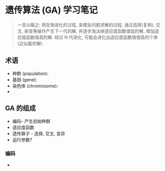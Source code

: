 # 遗传算法 (GA) 学习笔记

> 一言以蔽之: 用生物进化的过程, 来模拟问题求解的过程, 通过选择(复制), 交叉, 突变等操作产生下一代的解, 并逐步淘汰掉适应度函数值低的解, 增加适应度函数值高的解. 经过 N 代进化, 可能会进化出适应度函数值很高的个体 (近似最优解).

## 术语

- 种群 (population):
- 基因 (gene):
- 染色体 (chromosome):
-

## GA 的组成

- 编码- 产生初始种群
- 适应度函数
- 遗传算子 - 选择, 交叉, 变异
- 运行参数?

### 编码

- 

